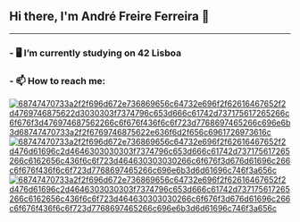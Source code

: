 ## Hi there, I'm André Freire Ferreira 👋

-------

### - 🖥️ I’m currently studying on 42 Lisboa
      
      
### - 📫 How to reach me:   
[![68747470733a2f2f696d672e736869656c64732e696f2f62616467652f2d4769746875622d3030303f7374796c653d666c61742d737175617265266c6f676f3d476974687562266c6f676f436f6c6f723d7768697465266c696e6b3d68747470733a2f2f6769746875622e636f6d2f656c6961726973616c](https://user-images.githubusercontent.com/100360644/157726141-08a407cf-5feb-4b67-8fad-dfe09c1a3e7a.svg)
](github.com/anfreire)
[![68747470733a2f2f696d672e736869656c64732e696f2f62616467652f2d476d61696c2d4646303030303f7374796c653d666c61742d737175617265266c6162656c436f6c6f723d464630303030266c6f676f3d676d61696c266c6f676f436f6c6f723d7768697465266c696e6b3d6d61696c746f3a656c](https://user-images.githubusercontent.com/100360644/157726103-347b3da2-9720-4527-9fb7-17bf0b7eedbe.svg)
](mailto:anfreire@student.42lisboa.com)
[![68747470733a2f2f696d672e736869656c64732e696f2f62616467652f2d476d61696c2d4646303030303f7374796c653d666c61742d737175617265266c6162656c436f6c6f723d464630303030266c6f676f3d676d61696c266c6f676f436f6c6f723d7768697465266c696e6b3d6d61696c746f3a656c](https://user-images.githubusercontent.com/100360644/157727905-b10d4822-cbb1-4b8b-bf8a-ec5c3c249fd5.jpg)
](https://www.instagram.com/andreff2k/)



